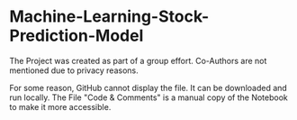 # Machine-Learning-Stock-Prediction-Model

The Project was created as part of a group effort. Co-Authors are not mentioned due to privacy reasons.

For some reason, GitHub cannot display the file. It can be downloaded and run locally. 
The File "Code & Comments" is a manual copy of the Notebook to make it more accessible.
